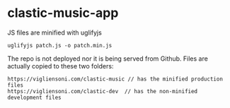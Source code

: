 # clastic-music-app

JS files are minified with uglifyjs

```
uglifyjs patch.js -o patch.min.js
```

The repo is not deployed nor it is being served from Github. Files are actually copied to these two folders:

```
https://vigliensoni.com/clastic-music // has the minified production files
https://vigliensoni.com/clastic-dev  // has the non-minified development files
```
